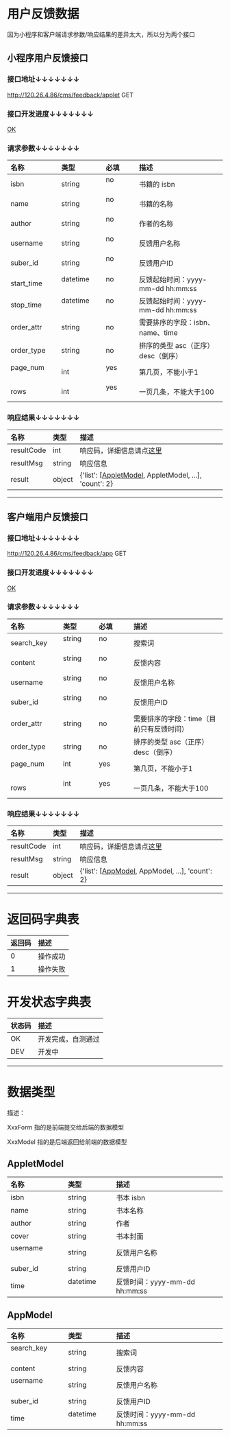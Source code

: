 # 用户反馈数据

因为小程序和客户端请求参数/响应结果的差异太大，所以分为两个接口

## 小程序用户反馈接口

### 接口地址↓↓↓↓↓↓↓

http://120.26.4.86/cms/feedback/applet GET

### 接口开发进度↓↓↓↓↓↓↓

[OK](#开发状态字典表)

### 请求参数↓↓↓↓↓↓↓

| 名称               | 类型               | 必填               | 描述
| :----------------- | :----------------- | :----------------- | :----------------- 
| isbn               | string             | no                 | 书籍的 isbn
| name               | string             | no                 | 书籍的名称
| author             | string             | no                 | 作者的名称
| username           | string             | no                 | 反馈用户名称
| suber_id           | string             | no                 | 反馈用户ID
| start_time         | datetime           | no                 | 反馈起始时间：yyyy-mm-dd hh:mm:ss
| stop_time          | datetime           | no                 | 反馈起始时间：yyyy-mm-dd hh:mm:ss
| order_attr         | string             | no                 | 需要排序的字段：isbn、name、time
| order_type         | string             | no                 | 排序的类型 asc（正序） desc（倒序）
| page_num           | int                | yes                | 第几页，不能小于1
| rows               | int                | yes                | 一页几条，不能大于100

### 响应结果↓↓↓↓↓↓↓

| 名称               | 类型               | 描述
| :----------------- | :----------------- | :----------------- 
| resultCode         | int                | 响应码，详细信息请点[这里](#返回码字典表)
| resultMsg          | string             | 响应信息
| result             | object             | {'list': [[AppletModel](#appletmodel), AppletModel, ...], 'count': 2}

---

## 客户端用户反馈接口

### 接口地址↓↓↓↓↓↓↓

http://120.26.4.86/cms/feedback/app GET

### 接口开发进度↓↓↓↓↓↓↓

[OK](#开发状态字典表)

### 请求参数↓↓↓↓↓↓↓

| 名称               | 类型               | 必填               | 描述
| :----------------- | :----------------- | :----------------- | :----------------- 
| search_key         | string             | no                 | 搜索词
| content            | string             | no                 | 反馈内容
| username           | string             | no                 | 反馈用户名称
| suber_id           | string             | no                 | 反馈用户ID
| order_attr         | string             | no                 | 需要排序的字段：time（目前只有反馈时间）
| order_type         | string             | no                 | 排序的类型 asc（正序） desc（倒序）
| page_num           | int                | yes                | 第几页，不能小于1
| rows               | int                | yes                | 一页几条，不能大于100

### 响应结果↓↓↓↓↓↓↓

| 名称               | 类型               | 描述
| :----------------- | :----------------- | :----------------- 
| resultCode         | int                | 响应码，详细信息请点[这里](#返回码字典表)
| resultMsg          | string             | 响应信息
| result             | object             | {'list': [[AppModel](#appmodel), AppModel, ...], 'count': 2}

---

# 返回码字典表

| 返回码             | 描述
| :----------------- | :----------------- 
| 0                  | 操作成功
| 1                  | 操作失败

# 开发状态字典表

| 状态码             | 描述
| :----------------- | :----------------- 
| OK                 | 开发完成，自测通过
| DEV                | 开发中

---

# 数据类型

描述：

XxxForm 指的是前端提交给后端的数据模型

XxxModel 指的是后端返回给前端的数据模型

## AppletModel

| 名称               | 类型               | 描述
| :----------------- | :----------------- | :----------------- 
| isbn               | string             | 书本 isbn
| name               | string             | 书本名称
| author             | string             | 作者
| cover              | string             | 书本封面
| username           | string             | 反馈用户名称
| suber_id           | string             | 反馈用户ID
| time               | datetime           | 反馈时间：yyyy-mm-dd hh:mm:ss

## AppModel

| 名称               | 类型               | 描述
| :----------------- | :----------------- | :----------------- 
| search_key         | string             | 搜索词
| content            | string             | 反馈内容
| username           | string             | 反馈用户名称
| suber_id           | string             | 反馈用户ID
| time               | datetime           | 反馈时间：yyyy-mm-dd hh:mm:ss
